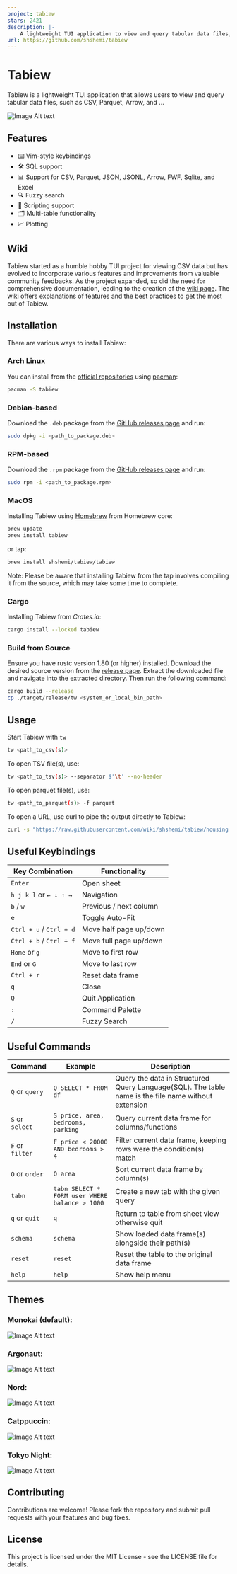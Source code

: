 ```yaml
---
project: tabiew
stars: 2421
description: |-
    A lightweight TUI application to view and query tabular data files, such as CSV, TSV, and parquet.
url: https://github.com/shshemi/tabiew
---
```


# Tabiew

Tabiew is a lightweight TUI application that allows users to view and query tabular data files, such as CSV, Parquet, Arrow, and ...

![Image Alt text](images/main.gif "Screenshot")

## Features

- ⌨️ Vim-style keybindings
- 🛠️ SQL support
- 📊 Support for CSV, Parquet, JSON, JSONL, Arrow, FWF, Sqlite, and Excel
- 🔍 Fuzzy search
- 📝 Scripting support
- 🗂️ Multi-table functionality
- 📈 Plotting

## Wiki

Tabiew started as a humble hobby TUI project for viewing CSV data but has evolved to incorporate various features and improvements from valuable community feedbacks. As the project expanded, so did the need for comprehensive documentation, leading to the creation of the [wiki page](https://github.com/shshemi/tabiew/wiki). The wiki offers explanations of features and the best practices to get the most out of Tabiew.

## Installation

There are various ways to install Tabiew:

### Arch Linux

You can install from the [official repositories](https://archlinux.org/packages/extra/x86_64/tabiew/) using [pacman](https://wiki.archlinux.org/title/pacman):
```bash
pacman -S tabiew
```

### Debian-based

Download the `.deb` package from the [GitHub releases page](https://github.com/shshemi/tabiew/releases) and run:
 ```bash
sudo dpkg -i <path_to_package.deb>
 ```

### RPM-based

Download the `.rpm` package from the [GitHub releases page](https://github.com/shshemi/tabiew/releases) and run:
 ```bash
sudo rpm -i <path_to_package.rpm>
 ```

### MacOS

Installing Tabiew using [Homebrew](https://brew.sh/) from Homebrew core:
```bash
brew update
brew install tabiew
```
or tap:
 ```bash
brew install shshemi/tabiew/tabiew
 ```

Note: Please be aware that installing Tabiew from the tap involves compiling it from the source, which may take some time to complete.

### Cargo

Installing Tabiew from *Crates.io*:
 ```bash
cargo install --locked tabiew
 ```

### Build from Source

Ensure you have rustc version 1.80 (or higher) installed. Download the desired source version from the [release page](https://github.com/shshemi/tabiew/releases). Extract the downloaded file and navigate into the extracted directory. Then run the following command:
```bash
cargo build --release
cp ./target/release/tw <system_or_local_bin_path>
```

## Usage

Start Tabiew with `tw`
```bash
tw <path_to_csv(s)>
```

To open TSV file(s), use:
```bash
tw <path_to_tsv(s)> --separator $'\t' --no-header
```

To open parquet file(s), use:
```bash
tw <path_to_parquet(s)> -f parquet
```

To open a URL, use curl to pipe the output directly to Tabiew:
```bash
curl -s "https://raw.githubusercontent.com/wiki/shshemi/tabiew/housing.csv" | tw
```

## Useful Keybindings️

|Key Combination|Functionality|
|-|-|
| `Enter`| Open sheet|
| `h j k l` or `← ↓ ↑ →`| Navigation |
| `b` / `w` | Previous / next column|
| `e` | Toggle Auto-Fit|
| `Ctrl + u` / `Ctrl + d`| Move half page up/down|
| `Ctrl + b` / `Ctrl + f`| Move full page up/down|
| `Home` or `g`| Move to first row|
| `End` or `G`| Move to last row|
| `Ctrl + r`| Reset data frame|
| `q`| Close |
| `Q`| Quit Application |
| `:`| Command Palette|
| `/`| Fuzzy Search|

## Useful Commands

|Command|Example|Description|
|-|-|-|
|`Q` or `query`|`Q SELECT * FROM df`|Query the data in Structured Query Language(SQL). The table name is the file name without extension|
|`S` or `select`| `S price, area, bedrooms, parking`|Query current data frame for columns/functions|
|`F` or `filter`| `F price < 20000 AND bedrooms > 4`|Filter current data frame, keeping rows were the condition(s) match|
|`O` or `order`| `O area`|Sort current data frame by column(s)|
|`tabn`| `tabn SELECT * FORM user WHERE balance > 1000`|Create a new tab with the given query|
|`q` or `quit` |`q`| Return to table from sheet view otherwise quit|
|`schema`| `schema`| Show loaded data frame(s) alongside their path(s)|
|`reset`| `reset`| Reset the table to the original data frame|
|`help`| `help`| Show help menu|


## Themes

### Monokai (default):

![Image Alt text](images/theme-monokai.png "Monokai")

### Argonaut:

![Image Alt text](images/theme-argonaut.png "Argonaut")

### Nord:

![Image Alt text](images/theme-nord.png "Nord")

### Catppuccin:

![Image Alt text](images/theme-catppuccin.png "Catppuccin")

### Tokyo Night:

![Image Alt text](images/theme-tokyo-night.png "Tokyo Night")

## Contributing

Contributions are welcome! Please fork the repository and submit pull requests with your features and bug fixes.

## License

This project is licensed under the MIT License - see the LICENSE file for details.

